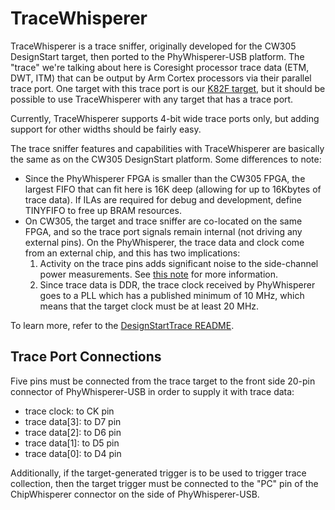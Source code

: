 # TraceWhisperer

TraceWhisperer is a trace sniffer, originally developed for the CW305
DesignStart target, then ported to the PhyWhisperer-USB platform. The "trace"
we're talking about here is Coresight processor trace data (ETM, DWT, ITM)
that can be output by Arm Cortex processors via their parallel trace port.
One target with this trace port is our [K82F
target](https://rtfm.newae.com/Targets/UFO%20Targets/CW308T-K82/), but it
should be possible to use TraceWhisperer with any target that has a trace
port. 

Currently, TraceWhisperer supports 4-bit wide trace ports only, but adding
support for other widths should be fairly easy.

The trace sniffer features and capabilities with TraceWhisperer are
basically the same as on the CW305 DesignStart platform. Some differences to
note:

* Since the PhyWhisperer FPGA is smaller than the CW305 FPGA, the largest
  FIFO that can fit here is 16K deep (allowing for up to 16Kbytes of trace
  data). If ILAs are required for debug and development, define TINYFIFO to
  free up BRAM resources.
* On CW305, the target and trace sniffer are co-located on the same FPGA,
  and so the trace port signals remain internal (not driving any external
  pins). On the PhyWhisperer, the trace data and clock come from an external
  chip, and this has two implications:
    1. Activity on the trace pins adds significant noise to the side-channel
       power measurements. See [this note](trace_noise.md) for more
       information.
    2. Since trace data is DDR, the trace clock received by PhyWhisperer
       goes to a PLL which has a published minimum of 10 MHz, which means
       that the target clock must be at least 20 MHz.


To learn more, refer to the [DesignStartTrace README](../../README.md).

## Trace Port Connections
Five pins must be connected from the trace target to the front side 20-pin
connector of PhyWhisperer-USB in order to supply it with trace data:
- trace clock: to CK pin
- trace data[3]: to D7 pin
- trace data[2]: to D6 pin
- trace data[1]: to D5 pin
- trace data[0]: to D4 pin

Additionally, if the target-generated trigger is to be used to trigger trace
collection, then the target trigger must be connected to the "PC" pin of the
ChipWhisperer connector on the side of PhyWhisperer-USB.

